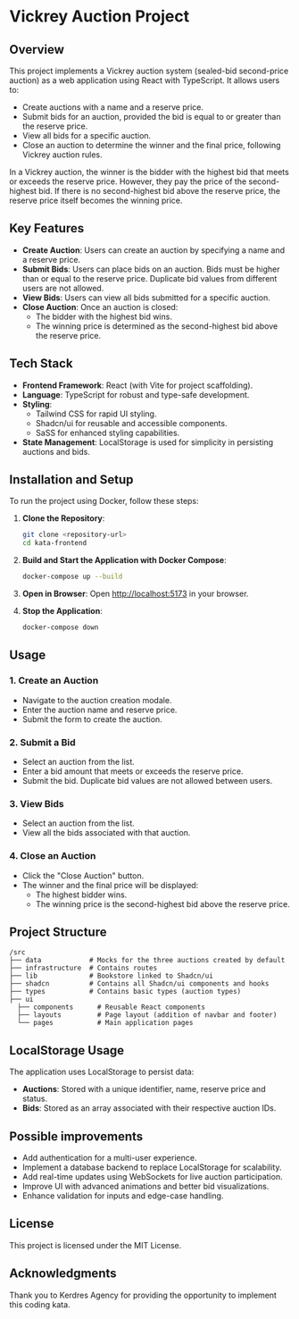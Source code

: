 # Vickrey Auction Project

## Overview
This project implements a Vickrey auction system (sealed-bid second-price auction) as a web application using React with TypeScript. It allows users to:

- Create auctions with a name and a reserve price.
- Submit bids for an auction, provided the bid is equal to or greater than the reserve price.
- View all bids for a specific auction.
- Close an auction to determine the winner and the final price, following Vickrey auction rules.

In a Vickrey auction, the winner is the bidder with the highest bid that meets or exceeds the reserve price. However, they pay the price of the second-highest bid. If there is no second-highest bid above the reserve price, the reserve price itself becomes the winning price.

## Key Features

- **Create Auction**: Users can create an auction by specifying a name and a reserve price.
- **Submit Bids**: Users can place bids on an auction. Bids must be higher than or equal to the reserve price. Duplicate bid values from different users are not allowed.
- **View Bids**: Users can view all bids submitted for a specific auction.
- **Close Auction**: Once an auction is closed:
  - The bidder with the highest bid wins.
  - The winning price is determined as the second-highest bid above the reserve price.

## Tech Stack

- **Frontend Framework**: React (with Vite for project scaffolding).
- **Language**: TypeScript for robust and type-safe development.
- **Styling**:
  - Tailwind CSS for rapid UI styling.
  - Shadcn/ui for reusable and accessible components.
  - SaSS for enhanced styling capabilities.
- **State Management**: LocalStorage is used for simplicity in persisting auctions and bids.

## Installation and Setup
To run the project using Docker, follow these steps:

1. **Clone the Repository**:
   ```bash
   git clone <repository-url>
   cd kata-frontend
   ```

2. **Build and Start the Application with Docker Compose**:
   ```bash
   docker-compose up --build
   ```

3. **Open in Browser**:
   Open [http://localhost:5173](http://localhost:5173) in your browser.

4. **Stop the Application**:
   ```bash
   docker-compose down
   ```

## Usage

### 1. Create an Auction
- Navigate to the auction creation modale.
- Enter the auction name and reserve price.
- Submit the form to create the auction.

### 2. Submit a Bid
- Select an auction from the list.
- Enter a bid amount that meets or exceeds the reserve price.
- Submit the bid. Duplicate bid values are not allowed between users.

### 3. View Bids
- Select an auction from the list.
- View all the bids associated with that auction.

### 4. Close an Auction
- Click the "Close Auction" button.
- The winner and the final price will be displayed:
  - The highest bidder wins.
  - The winning price is the second-highest bid above the reserve price.

## Project Structure

```
/src
├── data            # Mocks for the three auctions created by default
├── infrastructure  # Contains routes
├── lib             # Bookstore linked to Shadcn/ui
├── shadcn          # Contains all Shadcn/ui components and hooks
├── types           # Contains basic types (auction types)
├── ui
  ├── components      # Reusable React components
  ├── layouts         # Page layout (addition of navbar and footer)
  └── pages           # Main application pages
```

## LocalStorage Usage

The application uses LocalStorage to persist data:

- **Auctions**: Stored with a unique identifier, name, reserve price and status.
- **Bids**: Stored as an array associated with their respective auction IDs.

## Possible improvements

- Add authentication for a multi-user experience.
- Implement a database backend to replace LocalStorage for scalability.
- Add real-time updates using WebSockets for live auction participation.
- Improve UI with advanced animations and better bid visualizations.
- Enhance validation for inputs and edge-case handling.

## License
This project is licensed under the MIT License.

## Acknowledgments
Thank you to Kerdres Agency for providing the opportunity to implement this coding kata.
